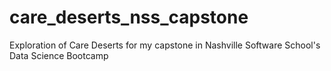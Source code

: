 # care_deserts_nss_capstone
Exploration of Care Deserts for my capstone in Nashville Software School's Data Science Bootcamp
